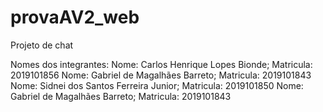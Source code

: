 # provaAV2_web
Projeto de chat


Nomes dos integrantes:
    Nome: Carlos Henrique Lopes Bionde;         Matricula: 2019101856
    Nome: Gabriel de Magalhães Barreto;         Matricula: 2019101843
    Nome: Sidnei dos Santos Ferreira Junior;    Matricula: 2019101850
    Nome: Gabriel de Magalhães Barreto;         Matricula: 2019101843
